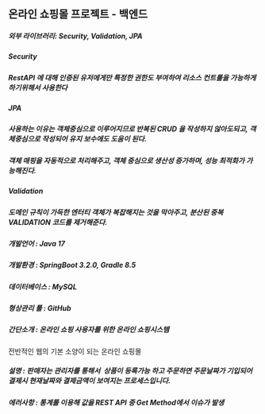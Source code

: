  ## 온라인 쇼핑몰 프로젝트 - 백엔드 

 ##### 외부 라이브러리: Security, Validation, JPA 
 
 ##### *Security* 
 
 ##### RestAPI 에 대해 인증된 유저에게만 특정한 권한도 부여하여 리소스 컨트롤을 가능하게 하기위해서 사용한다
 
 ##### *JPA* 
 
 ##### 사용하는 이유는 객체중심으로 이루어지므로 반복된 CRUD 을 작성하지 않아도되고, 객체중심으로 작성되어 유지 보수에도 도움이 된다. 
 
 ##### 객체 매핑을 자동적으로 처리해주고, 객체 중심으로 생산성 증가하며, 성능 최적화가 가능해진다. 

 ##### *Validation* 
 
 ##### 도메인 규칙이 가득한 엔터티 객체가 복잡해지는 것을 막아주고, 분산된 중복 VALIDATION 코드를 제거해준다. 
  
 ##### 개발언어 : Java 17 
 
 ##### 개발환경 : SpringBoot 3.2.0, Gradle 8.5
 
 ##### 데이터베이스 : MySQL 
 
 ##### 형상관리 툴 : GitHub 
 
 ##### 간단소개 : 온라인 쇼핑 사용자를 위한 온라인 쇼핑시스템 
 
 전반적인 웹의 기본 소양이 되는 온라인 쇼핑몰 
 
 ##### 설명 : 판매자는 관리자를 통해서  상품이 등록가능 하고 주문하면 주문날짜가 기입되어 결제시 현재날짜와 결제금액이 보여지는 프로세스입니다.
 
 ##### 에러사항 : 통계를 이용해 값을 REST API 중 Get Method에서 이슈가 발생 
